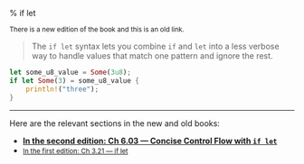 % if let

<small>There is a new edition of the book and this is an old link.</small>

> The `if let` syntax lets you combine `if` and `let` into a less verbose way to handle values that match one pattern and ignore the rest.

```rust
let some_u8_value = Some(3u8);
if let Some(3) = some_u8_value {
    println!("three");
}
```

---

Here are the relevant sections in the new and old books:

* **[In the second edition: Ch 6.03 — Concise Control Flow with `if let`][2]**
* <small>[In the first edition: Ch 3.21 — if let][1]</small>


[1]: first-edition/if-let.html
[2]: second-edition/ch06-03-if-let.html
